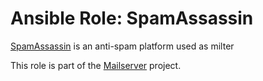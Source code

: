 Ansible Role: SpamAssassin
==========================

[SpamAssassin](https://spamassassin.apache.org/) is an anti-spam platform used as milter

This role is part of the [Mailserver](https://github.com/mailserver) project.
